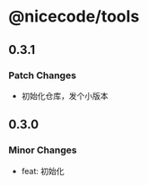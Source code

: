 # @nicecode/tools

## 0.3.1

### Patch Changes

- 初始化仓库，发个小版本

## 0.3.0

### Minor Changes

- feat: 初始化
